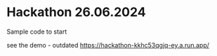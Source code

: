 # Hackathon 26.06.2024
Sample code to start

see the demo - outdated
https://hackathon-kkhc53qgjq-ey.a.run.app/
